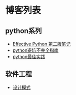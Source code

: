 # 博客列表
## python系列
- [Effective Python 第二版笔记](https://github.com/hangxuu/blog/blob/master/notes/Effective_Python_Notes.md)
- [python避坑不完全指南](https://github.com/hangxuu/Notes-and-Blog/blob/master/notes/python%E9%81%BF%E5%9D%91%E4%B8%8D%E5%AE%8C%E5%85%A8%E6%8C%87%E5%8D%97.md)
- [python最佳实践](https://github.com/hangxuu/Notes-and-Blog/blob/master/notes/python%E6%9C%80%E4%BD%B3%E5%AE%9E%E8%B7%B5.md)
## 软件工程
- [设计模式](https://github.com/hangxuu/Notes-and-Blog/blob/master/notes/python%E4%B8%AD%E7%9A%84%E8%AE%BE%E8%AE%A1%E6%A8%A1%E5%BC%8F.md)